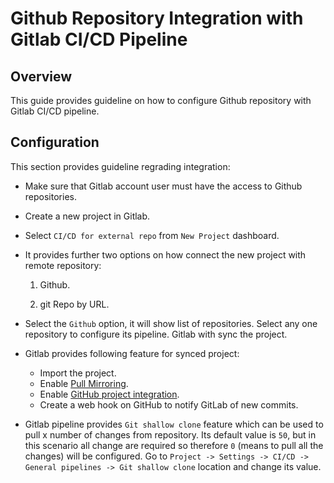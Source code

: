 # Github Repository Integration with Gitlab CI/CD Pipeline

## Overview

This guide provides guideline on how to configure Github repository with Gitlab CI/CD pipeline.


## Configuration

This section provides guideline regrading integration:

* Make sure that Gitlab account user must have the access to Github repositories.

* Create a new project in Gitlab.

* Select `CI/CD for external repo` from `New Project` dashboard.

* It provides further two options on how connect the new project with remote repository:

  1. Github.

  2. git Repo by URL.

* Select the `Github` option, it will show list of repositories. Select any one repository to configure its pipeline. Gitlab with sync the project.

* Gitlab provides following feature for synced project:

  * Import the project.
  * Enable [Pull Mirroring](https://docs.gitlab.com/ee/workflow/repository_mirroring.html#pulling-from-a-remote-repository-starter).
  * Enable [GitHub project integration](https://docs.gitlab.com/ee/user/project/integrations/github.html).
  * Create a web hook on GitHub to notify GitLab of new commits.

* Gitlab pipeline provides `Git shallow clone` feature which can be used to pull x number of changes from repository. Its default value is `50`, but in this scenario all change are required so therefore `0` (means to pull all the changes) will be configured. Go to `Project -> Settings -> CI/CD -> General pipelines -> Git shallow clone` location and change its value.




  

 


